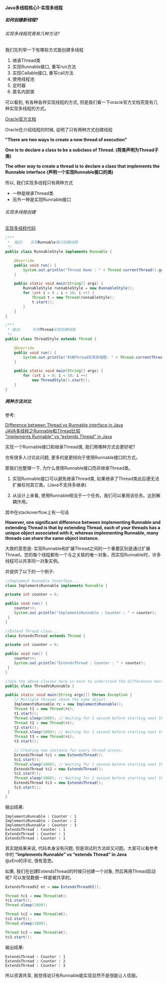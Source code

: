 #### Java多线程核心1-实现多线程


##### 如何创建新线程?

###### 实现多线程究竟有几种方法?

我们先列举一下有哪些方式能创建多线程
  1. 继承Thread类
  2. 实现Runnable接口, 重写run方法
  3. 实现Callable接口, 重写call方法
  4. 使用线程池
  5. 定时器
  6. 匿名内部类

可以看到, 有各种各样实现线程的方式, 但是我们看一下oracle官方文档究竟有几种实现多线程的方式。

[Oracle官方文档](https://docs.oracle.com/javase/8/docs/api/)

Oracle在介绍线程的时候, 说明了只有两种方式创建线程

**"There are two ways to create a new thread of execution"**

**One is to declare a class to be a subclass of Thread. (将类声明为Thread子类)**

**The other way to create a thread is to declare a class that implements the Runnable interface (声明一个实现Runnable接口的类)**

所以, 我们实现多线程只有两种方式
  * 一种是继承Thread类
  * 另外一种是实现Runnable接口


###### 实现多线程创建

[实现多线程代码](https://github.com/basebase/java-examples/tree/master/src/main/java/com/moyu/example/multithreading/ch01)

```java
/***
 *  描述:   实现Runnable接口创建线程
 */
public class RunnableStyle implements Runnable {

    @Override
    public void run() {
        System.out.println("Thread Name : " + Thread.currentThread().getName());
    }

    public static void main(String[] args) {
        RunnableStyle runnableStyle = new RunnableStyle();
        for (int i = 0 ; i < 10; i ++) {
            Thread t = new Thread(runnableStyle);
            t.start();
        }
    }
}
```

```java
/***
 * 描述:     利用Thread实现创建线程
 */
public class ThreadStyle extends Thread {

    @Override
    public void run() {
        System.out.println("利用Thread实现多线程: " + Thread.currentThread().getName());
    }

    public static void main(String[] args) {
        for (int i = 0; i < 10; i ++)
            new ThreadStyle().start();
    }
}
```



##### 两种方法对比

参考:

[Difference between Thread vs Runnable interface in Java](https://javarevisited.blogspot.com/2012/01/difference-thread-vs-runnable-interface.html#ixzz6JlXYyMxZ)  
[JAVA多线程之Runnable和Thread比较](https://zhuanlan.zhihu.com/p/32362557)  
[“implements Runnable” vs “extends Thread” in Java](https://stackoverflow.com/questions/541487/implements-runnable-vs-extends-thread-in-java#)

实现一个Runnable接口和继承Thread类, 我们用哪种方式会更好呢?

也有很多人讨论此问题, 更多的是更倾向于使用Runnable接口的方式。

那我们也整理一下, 为什么使用Runnable接口而非继承Thread类。
1. 实现Runnable接口可以避免继承Thread类, 如果继承了Thread类此后便无法扩展任何其它类。(Java不支持多继承)

2. 从设计上来看, 使用Runnable相当于一个任务。我们可以重用该任务。达到解耦作用。

其中在stackoverflow上有一句话

**However, one significant difference between implementing Runnable and extending Thread is that
by extending Thread, each of your threads has a unique object associated with it, whereas implementing Runnable, many threads can share the same object instance.**

大致的意思是: 实现Runnable和扩展Thread之间的一个重要区别是通过扩展Thread，您的每个线程都有一个与之关联的唯一对象，而实现Runnable时，许多线程可以共享同一对象实例。


并提供了以下的一个例子:

```java
//Implement Runnable Interface...
class ImplementsRunnable implements Runnable {

private int counter = 0;

public void run() {
    counter++;
    System.out.println("ImplementsRunnable : Counter : " + counter);
 }
}

//Extend Thread class...
class ExtendsThread extends Thread {

private int counter = 0;

public void run() {
    counter++;
    System.out.println("ExtendsThread : Counter : " + counter);
 }
}

//Use the above classes here in main to understand the differences more clearly...
public class ThreadVsRunnable {

public static void main(String args[]) throws Exception {
    // Multiple threads share the same object.
    ImplementsRunnable rc = new ImplementsRunnable();
    Thread t1 = new Thread(rc);
    t1.start();
    Thread.sleep(1000); // Waiting for 1 second before starting next thread
    Thread t2 = new Thread(rc);
    t2.start();
    Thread.sleep(1000); // Waiting for 1 second before starting next thread
    Thread t3 = new Thread(rc);
    t3.start();

    // Creating new instance for every thread access.
    ExtendsThread tc1 = new ExtendsThread();
    tc1.start();
    Thread.sleep(1000); // Waiting for 1 second before starting next thread
    ExtendsThread tc2 = new ExtendsThread();
    tc2.start();
    Thread.sleep(1000); // Waiting for 1 second before starting next thread
    ExtendsThread tc3 = new ExtendsThread();
    tc3.start();
 }
}
```

输出结果:

```text
ImplementsRunnable : Counter : 1
ImplementsRunnable : Counter : 2
ImplementsRunnable : Counter : 3
ExtendsThread : Counter : 1
ExtendsThread : Counter : 1
ExtendsThread : Counter : 1
```

其实就结果来说, 代码本身没有问题, 但是测试的方法却又问题。大家可以看参考中的
**“implements Runnable” vs “extends Thread” in Java**  
@zEro的评论, 很有意思。

如果, 我们在创建ExtendsThread的时候只创建一个对象, 然后再用Thread启动呢? 可以发现数据一样是被共享的。

```java
ExtendsThreadV2 et = new ExtendsThreadV2();

Thread tc1 = new Thread(et);
tc1.start();
Thread.sleep(1000);

Thread tc2 = new Thread(et);
tc2.start();
Thread.sleep(1000);

Thread tc3 = new Thread(et);
tc3.start();
```

输出结果:

```text
ExtendsThread : Counter : 1
ExtendsThread : Counter : 2
ExtendsThread : Counter : 3
```
所以资源共享, 我觉得说只有Runnable能实现显然不是很能让人信服。
